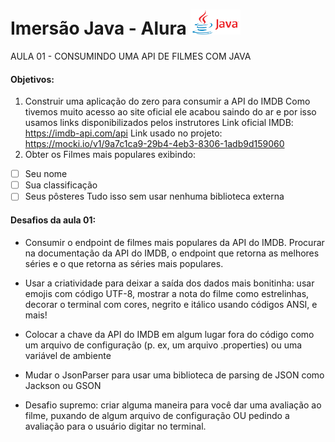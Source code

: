 # Imersão Java - Alura <img src="https://github.com/Rayane420/Java-alura/blob/main/Java-logo.png" width="80" height="40"/> 




AULA 01 - CONSUMINDO UMA API DE FILMES COM JAVA
#### Objetivos: 
1. Construir uma aplicação do zero para consumir a API do IMDB 
Como tivemos muito acesso ao site oficial ele acabou saindo do ar e por isso usamos links disponibilizados pelos instrutores
Link oficial IMDB: https://imdb-api.com/api
Link usado no projeto: https://mocki.io/v1/9a7c1ca9-29b4-4eb3-8306-1adb9d159060
2. Obter os Filmes mais populares exibindo:
  - [ ] Seu nome
  - [ ] Sua classificação
  - [ ] Seus pôsteres
Tudo isso sem usar nenhuma biblioteca externa
 
#### Desafios da aula 01:
- Consumir o endpoint de filmes mais populares da API do IMDB. Procurar na documentação da API do IMDB, o endpoint que retorna as melhores séries e o que retorna as séries mais populares.

- Usar a criatividade para deixar a saída dos dados mais bonitinha: usar emojis com código UTF-8, mostrar a nota do filme como estrelinhas, decorar o terminal com cores, negrito e itálico usando códigos ANSI, e mais!

- Colocar a chave da API do IMDB em algum lugar fora do código como um arquivo de configuração (p. ex, um arquivo .properties) ou uma variável de ambiente

- Mudar o JsonParser para usar uma biblioteca de parsing de JSON como Jackson ou GSON

- Desafio supremo: criar alguma maneira para você dar uma avaliação ao filme, puxando de algum arquivo de configuração OU pedindo a avaliação para o usuário digitar no terminal.
